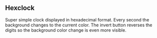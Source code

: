 ## Hexclock

Super simple clock displayed in hexadecimal format. Every second the background changes to the current color. The invert button reverses the digits so the background color change is even more visible.